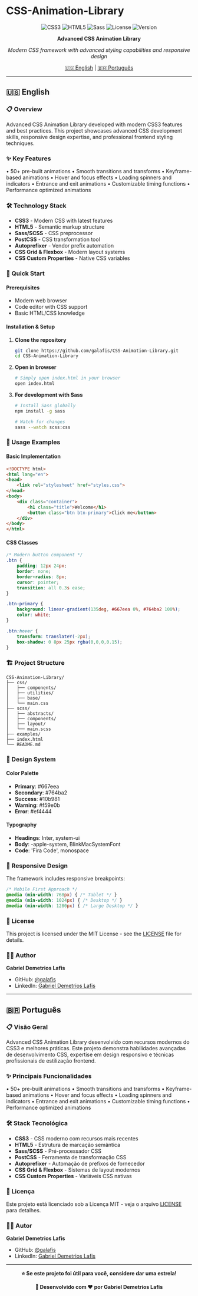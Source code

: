 # CSS-Animation-Library

<div align="center">

![CSS3](https://img.shields.io/badge/CSS3-Latest-1572B6?style=for-the-badge&logo=css3&logoColor=white)
![HTML5](https://img.shields.io/badge/HTML5-Latest-E34F26?style=for-the-badge&logo=html5&logoColor=white)
![Sass](https://img.shields.io/badge/Sass-1.60+-CC6699?style=for-the-badge&logo=sass&logoColor=white)
![License](https://img.shields.io/badge/License-MIT-blue.svg?style=for-the-badge)
![Version](https://img.shields.io/badge/Version-1.0.0-green.svg?style=for-the-badge)

**Advanced CSS Animation Library**

*Modern CSS framework with advanced styling capabilities and responsive design*

[🇺🇸 English](#english) | [🇧🇷 Português](#português)

</div>

---

## 🇺🇸 English

### 📋 Overview

Advanced CSS Animation Library developed with modern CSS3 features and best practices. This project showcases advanced CSS development skills, responsive design expertise, and professional frontend styling techniques.

### ✨ Key Features

• 50+ pre-built animations
• Smooth transitions and transforms
• Keyframe-based animations
• Hover and focus effects
• Loading spinners and indicators
• Entrance and exit animations
• Customizable timing functions
• Performance optimized animations

### 🛠️ Technology Stack

- **CSS3** - Modern CSS with latest features
- **HTML5** - Semantic markup structure
- **Sass/SCSS** - CSS preprocessor
- **PostCSS** - CSS transformation tool
- **Autoprefixer** - Vendor prefix automation
- **CSS Grid & Flexbox** - Modern layout systems
- **CSS Custom Properties** - Native CSS variables

### 🚀 Quick Start

#### Prerequisites
- Modern web browser
- Code editor with CSS support
- Basic HTML/CSS knowledge

#### Installation & Setup

1. **Clone the repository**
   ```bash
   git clone https://github.com/galafis/CSS-Animation-Library.git
   cd CSS-Animation-Library
   ```

2. **Open in browser**
   ```bash
   # Simply open index.html in your browser
   open index.html
   ```

3. **For development with Sass**
   ```bash
   # Install Sass globally
   npm install -g sass

   # Watch for changes
   sass --watch scss:css
   ```

### 📖 Usage Examples

#### Basic Implementation

```html
<!DOCTYPE html>
<html lang="en">
<head>
    <link rel="stylesheet" href="styles.css">
</head>
<body>
    <div class="container">
        <h1 class="title">Welcome</h1>
        <button class="btn btn-primary">Click me</button>
    </div>
</body>
</html>
```

#### CSS Classes

```css
/* Modern button component */
.btn {
    padding: 12px 24px;
    border: none;
    border-radius: 8px;
    cursor: pointer;
    transition: all 0.3s ease;
}

.btn-primary {
    background: linear-gradient(135deg, #667eea 0%, #764ba2 100%);
    color: white;
}

.btn:hover {
    transform: translateY(-2px);
    box-shadow: 0 8px 25px rgba(0,0,0,0.15);
}
```

### 🏗️ Project Structure

```
CSS-Animation-Library/
├── css/
│   ├── components/
│   ├── utilities/
│   ├── base/
│   └── main.css
├── scss/
│   ├── abstracts/
│   ├── components/
│   ├── layout/
│   └── main.scss
├── examples/
├── index.html
└── README.md
```

### 🎨 Design System

#### Color Palette
- **Primary**: #667eea
- **Secondary**: #764ba2
- **Success**: #10b981
- **Warning**: #f59e0b
- **Error**: #ef4444

#### Typography
- **Headings**: Inter, system-ui
- **Body**: -apple-system, BlinkMacSystemFont
- **Code**: 'Fira Code', monospace

### 📱 Responsive Design

The framework includes responsive breakpoints:

```css
/* Mobile First Approach */
@media (min-width: 768px) { /* Tablet */ }
@media (min-width: 1024px) { /* Desktop */ }
@media (min-width: 1280px) { /* Large Desktop */ }
```

### 📝 License

This project is licensed under the MIT License - see the [LICENSE](LICENSE) file for details.

### 👨‍💻 Author

**Gabriel Demetrios Lafis**
- GitHub: [@galafis](https://github.com/galafis)
- LinkedIn: [Gabriel Demetrios Lafis](https://linkedin.com/in/gabriel-lafis)

---

## 🇧🇷 Português

### 📋 Visão Geral

Advanced CSS Animation Library desenvolvido com recursos modernos do CSS3 e melhores práticas. Este projeto demonstra habilidades avançadas de desenvolvimento CSS, expertise em design responsivo e técnicas profissionais de estilização frontend.

### ✨ Principais Funcionalidades

• 50+ pre-built animations
• Smooth transitions and transforms
• Keyframe-based animations
• Hover and focus effects
• Loading spinners and indicators
• Entrance and exit animations
• Customizable timing functions
• Performance optimized animations

### 🛠️ Stack Tecnológica

- **CSS3** - CSS moderno com recursos mais recentes
- **HTML5** - Estrutura de marcação semântica
- **Sass/SCSS** - Pré-processador CSS
- **PostCSS** - Ferramenta de transformação CSS
- **Autoprefixer** - Automação de prefixos de fornecedor
- **CSS Grid & Flexbox** - Sistemas de layout modernos
- **CSS Custom Properties** - Variáveis CSS nativas

### 📝 Licença

Este projeto está licenciado sob a Licença MIT - veja o arquivo [LICENSE](LICENSE) para detalhes.

### 👨‍💻 Autor

**Gabriel Demetrios Lafis**
- GitHub: [@galafis](https://github.com/galafis)
- LinkedIn: [Gabriel Demetrios Lafis](https://linkedin.com/in/gabriel-lafis)

---

<div align="center">

**⭐ Se este projeto foi útil para você, considere dar uma estrela!**

**🚀 Desenvolvido com ❤️ por Gabriel Demetrios Lafis**

</div>
